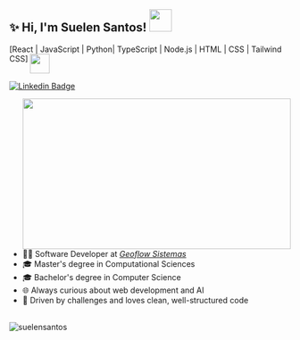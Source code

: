 <h2> ✨ Hi, I'm Suelen Santos! <img src="https://media.giphy.com/media/I1yVRt6aBQMeVkSS6z/giphy.gif" width="40"></h2>
<p> [React | JavaScript | Python| TypeScript | Node.js | HTML | CSS | Tailwind CSS] <img src="https://media.giphy.com/media/QTfX9Ejfra3ZmNxh6B/giphy.gif" width="35" align="top"></p>

[![Linkedin Badge](https://img.shields.io/badge/LinkedIn-0077B5?style=flat-square&logo=linkedin&logoColor=white&link=https://www.linkedin.com/in/suelenr-santos/)](https://www.linkedin.com/in/suelenr-santos/)

<img src="https://media.giphy.com/media/L1R1tvI9svkIWwpVYr/giphy.gif" width="480" height="270" align="right">

- 👩‍💻 Software Developer at _[Geoflow Sistemas](https://geoflow.com.br/)_
- 🎓 Master's degree in Computational Sciences
- 🎓 Bachelor's degree in Computer Science
- 🌐 Always curious about web development and AI
- 🚀 Driven by challenges and loves clean, well-structured code

<br>
<img src="https://github-readme-stats.vercel.app/api/top-langs?username=suelensantos&show_icons=true&theme=dracula&hide_border=true&locale=en&layout=compact" alt="suelensantos"/>
